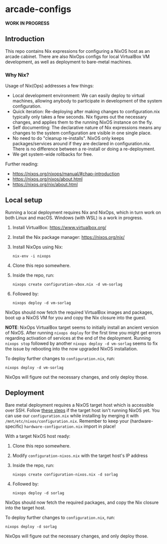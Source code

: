 # arcade-configs

**WORK IN PROGRESS**

## Introduction

This repo contains Nix expressions for configuring a NixOS host as an arcade
cabinet. There are also NixOps configs for local VirtualBox VM development, as
well as deployment to bare-metal machines.

### Why Nix?

Usage of Nix(Ops) addresses a few things:

- Local development environment: We can easily deploy to virtual machines,
  allowing anybody to participate in development of the system configuration.
- Quick iteration: Re-deploying after making changes to configuration.nix
  typically only takes a few seconds. Nix figures out the necessary changes, and
  applies them to the running NixOS instance on the fly.
- Self documenting: The declarative nature of Nix expressions means any changes
  to the system configuration are visible in one single place.
- No need to do "cleanup re-installs". NixOS only keeps packages/services around
  if they are declared in configuration.nix. There is no difference between
  a re-install or doing a re-deployment.
- We get system-wide rollbacks for free.

Further reading:

- https://nixos.org/nixops/manual/#chap-introduction
- https://nixos.org/nixos/about.html
- https://nixos.org/nix/about.html

## Local setup

Running a local deployment requires Nix and NixOps, which in turn work on both
Linux and macOS. Windows (with WSL) is a work in progress.

1. Install VirtualBox: https://www.virtualbox.org/
2. Install the Nix package manager: https://nixos.org/nix/
3. Install NixOps using Nix:

    ```
    nix-env -i nixops
    ```

4. Clone this repo somewhere.
5. Inside the repo, run:

    ```
    nixops create configuration-vbox.nix -d vm-sorlag
    ```
6. Followed by:

    ```
    nixops deploy -d vm-sorlag
    ```

NixOps should now fetch the required VirtualBox images and packages, boot up
a NixOS VM for you and copy the Nix closure into the guest.

**NOTE**: NixOps VirtualBox target seems to initially install an ancient
version of NixOS. After running `nixops deploy` for the first time you might
get errors regarding activation of services at the end of the deployment.
Running `nixops stop` followed by another `nixops deploy -d vm-sorlag` seems to
fix the issue by rebooting into the now upgraded NixOS installation.

To deploy further changes to `configuration.nix`, run:

```
nixops deploy -d vm-sorlag
```

NixOps will figure out the necessary changes, and only deploy those.

## Deployment

Bare metal deployment requires a NixOS target host which is accessible over
SSH. Follow [these
steps](https://nixos.org/nixos/manual/index.html#ch-installation) if the target
host isn't running NixOS yet. You can use our `configuration.nix` while
installing by merging it with `/mnt/etc/nixos/configuration.nix`.  Remember to
keep your (hardware-specific) `hardware-configuration.nix` import in place!

With a target NixOS host ready:

1. Clone this repo somewhere.
2. Modify `configuration-nixos.nix` with the target host's IP address
3. Inside the repo, run:

    ```
    nixops create configuration-nixos.nix -d sorlag
    ```
4. Followed by:

    ```
    nixops deploy -d sorlag
    ```

NixOps should now fetch the required packages, and copy the Nix closure into
the target host.

To deploy further changes to `configuration.nix`, run:

```
nixops deploy -d sorlag
```

NixOps will figure out the necessary changes, and only deploy those.
